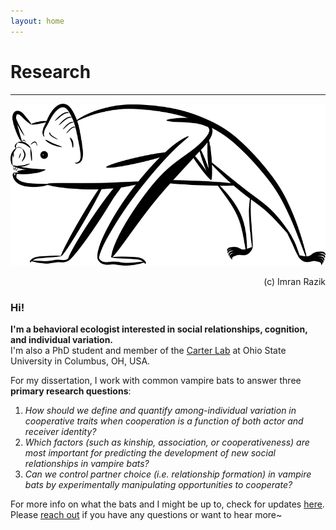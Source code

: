 ```yaml
---
layout: home
---
```

# Research
--- 
<p align="center">
 <img src="/assets/vampterrestrial.png" width="600">  
</p>
<p align="right"> 
 (c) Imran Razik
</p> 

### Hi!
<b> I'm a behavioral ecologist interested in social relationships, cognition, and individual variation. </b> <br/>
I'm also a PhD student and member of the [Carter Lab](https://socialbat.org/) at Ohio State University in Columbus, OH, USA.
 
For my dissertation, I work with common vampire bats to answer three **primary research questions**: <br/>
1. *How should we define and quantify among-individual variation in cooperative traits when cooperation is a function of both actor and receiver identity?*
2. *Which factors (such as kinship, association, or cooperativeness) are most important for predicting the development of new social relationships in vampire bats?* 
3. *Can we control partner choice (i.e. relationship formation) in vampire bats by experimentally manipulating opportunities to cooperate?*

For more info on what the bats and I might be up to, check for updates [here](https://imranrazik.github.io/Blog.html). <br/>
Please [reach out](https://imranrazik.github.io/About-me.html) if you have any questions or want to hear more~
